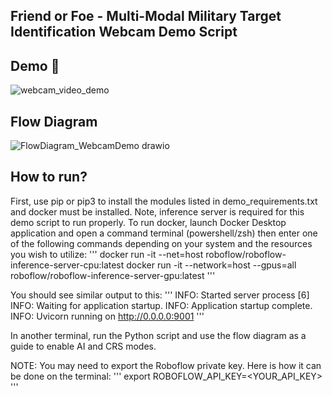 ## Friend or Foe - Multi-Modal Military Target Identification Webcam Demo Script

## Demo :movie_camera:
![webcam_video_demo](https://github.com/Naif-Ganadily/Friend-or-Foe-Multi-Modal-Military-Target-Identification/assets/29029748/72592ca6-23e7-4f08-81c1-e2fccd30b905)

## Flow Diagram 
![FlowDiagram_WebcamDemo drawio](https://github.com/Naif-Ganadily/Friend-or-Foe-Multi-Modal-Military-Target-Identification/assets/29029748/401c1fcc-d740-40aa-9f0d-2adfae329804)

## How to run? 
First, use pip or pip3 to install the modules listed in demo_requirements.txt and docker must be installed. Note, inference server is required for this demo script to run properly. To run docker, launch Docker Desktop application and open a command terminal (powershell/zsh) then enter one of the following commands depending on your system and the resources you wish to utilize:
'''
docker run -it --net=host roboflow/roboflow-inference-server-cpu:latest
docker run -it --network=host --gpus=all roboflow/roboflow-inference-server-gpu:latest
'''

You should see similar output to this: 
'''
INFO:     Started server process [6]
INFO:     Waiting for application startup.
INFO:     Application startup complete.
INFO:     Uvicorn running on http://0.0.0.0:9001
'''

In another terminal, run the Python script and use the flow diagram as a guide to enable AI and CRS modes.

NOTE: 
You may need to export the Roboflow private key. Here is how it can be done on the terminal: 
'''
export ROBOFLOW_API_KEY=<YOUR_API_KEY>
'''

